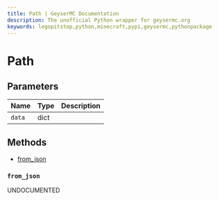 ```yaml
---
title: Path | GeyserMC Documentation
description: The unofficial Python wrapper for geysermc.org
keywords: legopitstop,python,minecraft,pypi,geysermc,pythonpackage
---
```


# Path

## Parameters

| Name   | Type | Description |
| ------ | ---- | ----------- |
| `data` | dict |             |

## Methods

- [from_json](#from_json)

### `from_json`

UNDOCUMENTED
